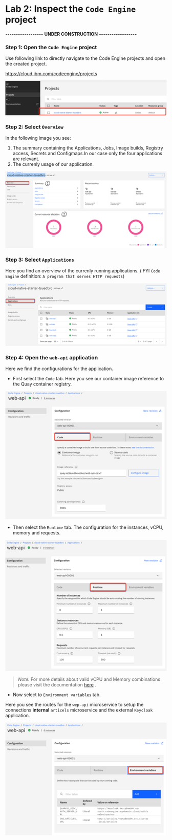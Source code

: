# Lab 2: Inspect the `Code Engine` project

**------------------**
**UNDER CONSTRUCTION**
**------------------**

### Step 1: Open the `Code Engine` project

Use following link to directly navigate to the Code Engine projects and open the created project.

<https://cloud.ibm.com/codeengine/projects>

![](images/cns-ce-create-project-02.png)

### Step 2: Select `Overview`

In the following image you see:

1. The summary containing the Applications, Jobs, Image builds, Registry access, Secrets and Configmaps.In our case only the four applications are relevant.
2. The currenly usage of our application.

![](images/cns-ce-inspect-project-01.png)

### Step 3: Select `Applications`

Here you find an overview of the currenly running applications. ( FYI `Code Engine` definition: `A program that serves HTTP requests`)

![](images/cns-ce-inspect-project-02.png)

### Step 4: Open the `web-api` application

Here we find the configurations for the application. 

* First select the `Code` tab. Here you see our container image reference to the Quay container registry.

![](images/cns-ce-inspect-project-03.png)

* Then select the `Runtime` tab. The configuration for the instances, vCPU, memory and requests.

![](images/cns-ce-inspect-project-04.png)

> _Note:_ For more details about valid vCPU and Memory combinations please visit the documentation [here](https://cloud.ibm.com/docs/codeengine?topic=codeengine-mem-cpu-combo) .

* Now select to `Environment variables` tab. 

Here you see the routes for the `wep-api` microservice to setup the connections **internal** `articels` microservice and the external `Keycloak` application.

![](images/cns-ce-inspect-project-05.png)
